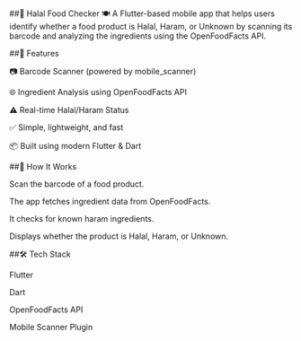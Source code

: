 ##🕌 Halal Food Checker 🍽️
A Flutter-based mobile app that helps users identify whether a food product is Halal, Haram, or Unknown by scanning its barcode and analyzing the ingredients using the OpenFoodFacts API.

##📱 Features

📷 Barcode Scanner (powered by mobile_scanner)

🌐 Ingredient Analysis using OpenFoodFacts API

⚠️ Real-time Halal/Haram Status

✅ Simple, lightweight, and fast

📦 Built using modern Flutter & Dart

##🚀 How It Works

Scan the barcode of a food product.

The app fetches ingredient data from OpenFoodFacts.

It checks for known haram ingredients.

Displays whether the product is Halal, Haram, or Unknown.

##🛠️ Tech Stack

Flutter

Dart

OpenFoodFacts API

Mobile Scanner Plugin
